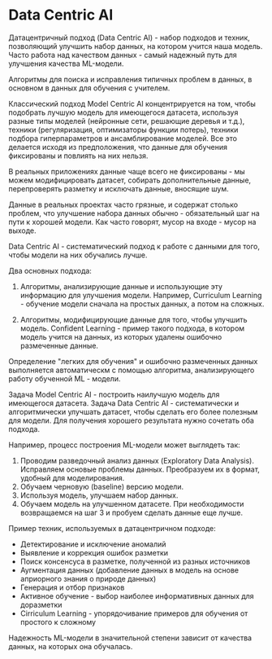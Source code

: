 # Data Centric AI

Датацентричный подход (Data Centric AI) - набор подходов и техник, позволяющий улучшить набор данных, на котором учится наша модель. Часто работа над качеством данных - самый надежный путь для улучшения качества ML-модели.

Алгоритмы для поиска и исправления типичных проблем в данных, в основном в данных для обучения с учителем.

Классический подход Model Centric AI концентрируется на том, чтобы подобрать лучшую модель для имеющегося датасета, используя разные типы моделей (нейронные сети, решающие деревья и т.д.), техники (регуляризация, оптимизаторы функции потерь), техники подбора гиперпараметров и ансамблирование моделей. Все это делается исходя из предположения, что данные для обучения фиксированы и повлиять на них нельзя.

В реальных приложениях данные чаще всего не фиксированы - мы можем модифицировать датасет, собирать дополнительные данные, перепроверять разметку и исключать данные, вносящие шум.

Данные в реальных проектах часто грязные, и содержат столько проблем, что улучшение набора данных обычно - обязательный шаг на пути к хорошей модели. Как часто говорят, мусор на входе - мусор на выходе.


Data Centric AI - cистематический подход к работе с данными для того, чтобы модели на них обучались лучше.

Два основных подхода:
1) Алгоритмы, анализирующие данные и использующие эту информацию для улучшения модели. Например, Curriculum Learning - обучение модели сначала на простых данных, а потом на сложных.

2) Алгоритмы, модифицирующие данные для того, чтобы улучшить модель. Confident Learning - пример такого подхода, в котором модель учится на данных, из которых удалены ошибочно размеченные данные.

Определение "легких для обучения" и ошибочно размеченных данных выполняется автоматическм с помощью алгоритма, анализирующего работу обученной ML - модели.

Задача Model Centric AI - построить наилучшую модель для имеющегося датасета.
Задача Data Centric AI - систематически и алгоритмически улучшать датасет, чтобы сделать его более полезным для модели. Для получения хорошего результата нужно сочетать оба подхода.

Например, процесс построения ML-модели может выглядеть так:
1. Проводим разведочный анализ данных (Exploratory Data Analysis). Исправляем основые проблемы данных. Преобразуем их в формат, удобный для моделирования.
2. Обучаем черновую (baseline) версию модели.
3. Используя модель, улучшаем набор данных.
4. Обучаем модель на улучшенном датасете. При необходимости возвращаемся на шаг 3 и пробуем сделать данные еще лучше.

Пример техник, используемых в датацентричном подходе:

* Детектирование и исключение аномалий
* Выявление и коррекция ошибок разметки
* Поиск консенсуса в разметке, полученной из разных источников
* Аугментация данных (добавление данных в модель на основе априорного знания о природе данных)
* Генерация и отбор признаков
* Активное обучение - выбор наиболее информативных данных для доразметки
* Cirriculum Learning - упорядочивание примеров для обучения от простого к сложному

Надежность ML-модели в значительной степени зависит от качества данных, на которых она обучалась.
